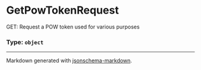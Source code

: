 # GetPowTokenRequest

GET: Request a POW token used for various purposes

### Type: `object`


---

Markdown generated with [jsonschema-markdown](https://github.com/elisiariocouto/jsonschema-markdown).

